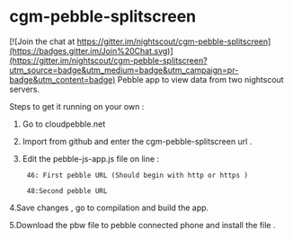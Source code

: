 # cgm-pebble-splitscreen

[![Join the chat at https://gitter.im/nightscout/cgm-pebble-splitscreen](https://badges.gitter.im/Join%20Chat.svg)](https://gitter.im/nightscout/cgm-pebble-splitscreen?utm_source=badge&utm_medium=badge&utm_campaign=pr-badge&utm_content=badge)
Pebble app to view data from two nightscout servers.

Steps to get it running on your own :

1. Go to cloudpebble.net 

2. Import from github and enter the cgm-pebble-splitscreen url .

3. Edit the pebble-js-app.js file on line :
 
        46: First pebble URL (Should begin with http or https )

        48:Second pebble URL

4.Save changes , go to compilation and build the app.

5.Download the pbw file to pebble connected phone and install the file .
